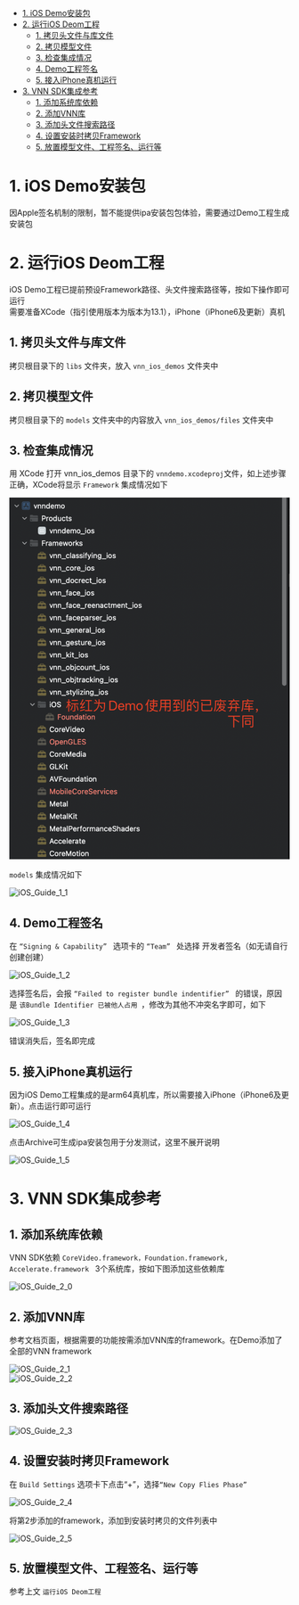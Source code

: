 - [1. iOS Demo安装包](#1-ios-demo安装包)
- [2. 运行iOS Deom工程](#2-运行ios-deom工程)
  - [1. 拷贝头文件与库文件](#1-拷贝头文件与库文件)
  - [2. 拷贝模型文件](#2-拷贝模型文件)
  - [3. 检查集成情况](#3-检查集成情况)
  - [4. Demo工程签名](#4-demo工程签名)
  - [5. 接入iPhone真机运行](#5-接入iphone真机运行)
- [3. VNN SDK集成参考](#3-vnn-sdk集成参考)
  - [1. 添加系统库依赖](#1-添加系统库依赖)
  - [2. 添加VNN库](#2-添加vnn库)
  - [3. 添加头文件搜索路径](#3-添加头文件搜索路径)
  - [4. 设置安装时拷贝Framework](#4-设置安装时拷贝framework)
  - [5. 放置模型文件、工程签名、运行等](#5-放置模型文件工程签名运行等)

# 1. iOS Demo安装包
因Apple签名机制的限制，暂不能提供ipa安装包包体验，需要通过Demo工程生成安装包

# 2. 运行iOS Deom工程
iOS Demo工程已提前预设Framework路径、头文件搜索路径等，按如下操作即可运行      
需要准备XCode（指引使用版本为版本为13.1），iPhone（iPhone6及更新）真机   
## 1. 拷贝头文件与库文件
拷贝根目录下的 ```libs``` 文件夹，放入 ```vnn_ios_demos``` 文件夹中  
## 2. 拷贝模型文件
拷贝根目录下的 ```models``` 文件夹中的内容放入 ```vnn_ios_demos/files``` 文件夹中  
## 3. 检查集成情况
用 XCode 打开 vnn_ios_demos 目录下的 ```vnndemo.xcodeproj```文件，如上述步骤正确，XCode将显示 ```Framework``` 集成情况如下   

![iOS_Guide_1_0](../../doc/resource/iOS_Guide_1_0.png)    

```models``` 集成情况如下   

![iOS_Guide_1_1](../../doc/resource/iOS_Guide_1_1.png)

## 4. Demo工程签名
在 ```“Signing & Capability” ``` 选项卡的  ```“Team” ```  处选择 开发者签名（如无请自行创建创建）      

![iOS_Guide_1_2](../../doc/resource/iOS_Guide_1_2.png)   

选择签名后，会报  ```“Failed to register bundle indentifier” ``` 的错误，原因是 ```该Bundle Identifier 已被他人占用 ```，修改为其他不冲突名字即可，如下    

![iOS_Guide_1_3](../../doc/resource/iOS_Guide_1_3.png)   

错误消失后，签名即完成

## 5. 接入iPhone真机运行
因为iOS Demo工程集成的是arm64真机库，所以需要接入iPhone（iPhone6及更新）。点击运行即可运行   

![iOS_Guide_1_4](../../doc/resource/iOS_Guide_1_4.png)   

点击Archive可生成ipa安装包用于分发测试，这里不展开说明   

![iOS_Guide_1_5](../../doc/resource/iOS_Guide_1_5.png)   

# 3. VNN SDK集成参考
## 1. 添加系统库依赖
VNN SDK依赖 ```CoreVideo.framework，Foundation.framework, Accelerate.framework ``` 3个系统库，按如下图添加这些依赖库   

![iOS_Guide_2_0](../../doc/resource/iOS_Guide_2_0.png)   

## 2. 添加VNN库
参考文档页面，根据需要的功能按需添加VNN库的framework。在Demo添加了全部的VNN framework   

![iOS_Guide_2_1](../../doc/resource/iOS_Guide_2_1.png)   
![iOS_Guide_2_2](../../doc/resource/iOS_Guide_2_2.png)   


## 3. 添加头文件搜索路径
![iOS_Guide_2_3](../../doc/resource/iOS_Guide_2_3.png)   

## 4. 设置安装时拷贝Framework
在 ```Build Settings```  选项卡下点击“+”，选择```“New Copy Flies Phase”```   

![iOS_Guide_2_4](../../doc/resource/iOS_Guide_2_4.png)   

将第2步添加的framework，添加到安装时拷贝的文件列表中   

![iOS_Guide_2_5](../../doc/resource/iOS_Guide_2_5.png)   

## 5. 放置模型文件、工程签名、运行等
参考上文 ```运行iOS Deom工程```